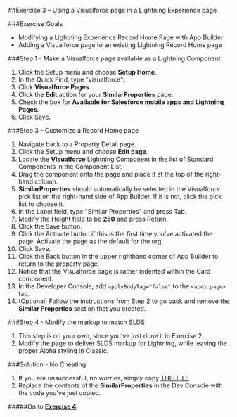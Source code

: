 ##Exercise 3 – Using a Visualforce page in a Lightning Experience page

###Exercise Goals

* Modifying a Lightning Experience Record Home Page with App Builder
* Adding a Visualforce page to an existing Lightning Record Home page

###Step 1 - Make a Visualforce page available as a Lightning Component
1. Click the Setup menu and choose **Setup Home**.
2. In the Quick Find, type "visualforce".
3. Click **Visualforce Pages**.
4. Click the **Edit** action for your **SimilarProperties** page.
5. Check the box for **Available for Salesforce mobile apps and Lightning Pages**.
6. Click Save.

###Step 3 - Customize a Record Home page
1. Navigate back to a Property Detail page.
2. Click the Setup menu and choose **Edit page**.
2. Locate the **Visualforce** Lightning Component in the list of Standard Components in the Component List.
3. Drag the component onto the page and place it at the top of the right-hand column.
4. **SimilarProperties** should automatically be selected in the Visualforce pick list on the right-hand side of App Builder. If it is not, click the pick list to choose it.
5. In the Label field, type "Similar Properties" and press Tab.
6. Modify the Height field to be **250** and press Return.
7. Click the Save button.
8. Click the Activate button if this is the first time you've activated the page. Activate the page as the default for the org.
9. Click Save.
10. Click the Back button in the upper righthand corner of App Builder to return to the property page.
11. Notice that the Visualforce page is rather indented within the Card component.
12. In the Developer Console, add `applyBodyTag="false"` to the `<apex:page>` tag.
12. (Optional) Follow the instructions from Step 2 to go back and remove the **Similar Properties** section that you created.

###Step 4 - Modify the markup to match SLDS
1. This step is on your own, since you've just done it in Exercise 2.
2. Modify the page to deliver SLDS markup for Lightning, while leaving the proper Aloha styling in Classic.

###Solution - No Cheating!
1. If you are unsuccessful, no worries, simply copy [THIS FILE](https://raw.githubusercontent.com/garazi/LightningAdoptionWorkshop/master/Exercise_3/src/pages/Similar_Properties.page)
2. Replace the contents of the **SimilarProperties** in the Dev Console with the code you've just copied.


#####On to **[Exercise 4](https://github.com/garazi/LightningAdoptionWorkshop/blob/master/docs/Exercise_4.md)**
